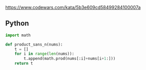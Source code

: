 https://www.codewars.com/kata/5b3e609cd58499284100007a

## Python
```python
import math

def product_sans_n(nums):
    t = []
    for i in range(len(nums)):
        t.append(math.prod(nums[:i]+nums[i+1:]))
    return t
```